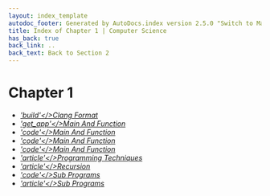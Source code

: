 ```yaml
---
layout: index_template
autodoc_footer: Generated by AutoDocs.index version 2.5.0 "Switch to Material Icons" ⓒ Starwort, 2020
title: Index of Chapter 1 | Computer Science
has_back: true
back_link: ..
back_text: Back to Section 2
---
```


# **Chapter 1**

- <a href='./.clang-format'><i title='CLANG-FORMAT file' class="material-icons">'build'</>Clang Format</a>
- <a href='./main_and_function'><i title=' file' class="material-icons">'get_app'</>Main And Function</a>
- <a href='./main_and_function.c'><i title='C file' class="material-icons">'code'</>Main And Function</a>
- <a href='./main_and_function.ocrpsc'><i title='OCRPSC file' class="material-icons">'code'</>Main And Function</a>
- <a href='./main_and_function.splw'><i title='SPLW file' class="material-icons">'code'</>Main And Function</a>
- <a href='./programming_techniques.md'><i title='MD file' class="material-icons">'article'</>Programming Techniques</a>
- <a href='./recursion.md'><i title='MD file' class="material-icons">'article'</>Recursion</a>
- <a href='./sub_programs.c'><i title='C file' class="material-icons">'code'</>Sub Programs</a>
- <a href='./sub_programs.md'><i title='MD file' class="material-icons">'article'</>Sub Programs</a>
